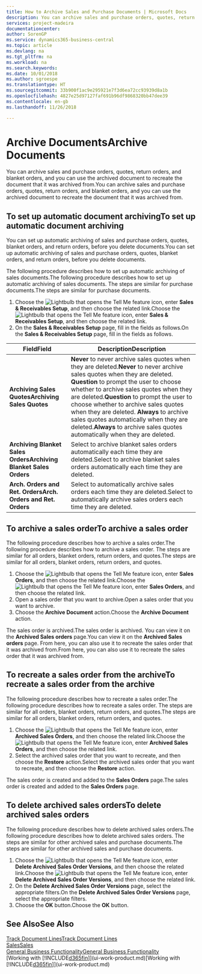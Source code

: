 ```yaml
---
title: How to Archive Sales and Purchase Documents | Microsoft Docs
description: You can archive sales and purchase orders, quotes, return orders, and blanket orders, and you can use the archived document to recreate the document that it was archived from.
services: project-madeira
documentationcenter: 
author: SorenGP
ms.service: dynamics365-business-central
ms.topic: article
ms.devlang: na
ms.tgt_pltfrm: na
ms.workload: na
ms.search.keywords: 
ms.date: 10/01/2018
ms.author: sgroespe
ms.translationtype: HT
ms.sourcegitcommit: 33b900f1ac9e295921e7f3d6ea72cc93939d8a1b
ms.openlocfilehash: 4827e25d97127faf691b96df9868320bb47dee39
ms.contentlocale: en-gb
ms.lasthandoff: 11/26/2018

---
```

# <a name="archive-documents"></a><span data-ttu-id="63f10-103">Archive Documents</span><span class="sxs-lookup"><span data-stu-id="63f10-103">Archive Documents</span></span>
<span data-ttu-id="63f10-104">You can archive sales and purchase orders, quotes, return orders, and blanket orders, and you can use the archived document to recreate the document that it was archived from.</span><span class="sxs-lookup"><span data-stu-id="63f10-104">You can archive sales and purchase orders, quotes, return orders, and blanket orders, and you can use the archived document to recreate the document that it was archived from.</span></span>

## <a name="to-set-up-automatic-document-archiving"></a><span data-ttu-id="63f10-105">To set up automatic document archiving</span><span class="sxs-lookup"><span data-stu-id="63f10-105">To set up automatic document archiving</span></span>  
<span data-ttu-id="63f10-106">You can set up automatic archiving of sales and purchase orders, quotes, blanket orders, and return orders, before you delete documents.</span><span class="sxs-lookup"><span data-stu-id="63f10-106">You can set up automatic archiving of sales and purchase orders, quotes, blanket orders, and return orders, before you delete documents.</span></span>

<span data-ttu-id="63f10-107">The following procedure describes how to set up automatic archiving of sales documents.</span><span class="sxs-lookup"><span data-stu-id="63f10-107">The following procedure describes how to set up automatic archiving of sales documents.</span></span> <span data-ttu-id="63f10-108">The steps are similar for purchase documents.</span><span class="sxs-lookup"><span data-stu-id="63f10-108">The steps are similar for purchase documents.</span></span>
1.  <span data-ttu-id="63f10-109">Choose the ![Lightbulb that opens the Tell Me feature](media/ui-search/search_small.png "Tell me what you want to do") icon, enter **Sales & Receivables Setup**, and then choose the related link.</span><span class="sxs-lookup"><span data-stu-id="63f10-109">Choose the ![Lightbulb that opens the Tell Me feature](media/ui-search/search_small.png "Tell me what you want to do") icon, enter **Sales & Receivables Setup**, and then choose the related link.</span></span>
2. <span data-ttu-id="63f10-110">On the **Sales & Receivables Setup** page, fill in the fields as follows.</span><span class="sxs-lookup"><span data-stu-id="63f10-110">On the **Sales & Receivables Setup** page, fill in the fields as follows.</span></span>

|<span data-ttu-id="63f10-111">Field</span><span class="sxs-lookup"><span data-stu-id="63f10-111">Field</span></span>|<span data-ttu-id="63f10-112">Description</span><span class="sxs-lookup"><span data-stu-id="63f10-112">Description</span></span>|
|-----|-----------|
|<span data-ttu-id="63f10-113">**Archiving Sales Quotes**</span><span class="sxs-lookup"><span data-stu-id="63f10-113">**Archiving Sales Quotes**</span></span>|<span data-ttu-id="63f10-114">**Never** to never archive sales quotes when they are deleted.</span><span class="sxs-lookup"><span data-stu-id="63f10-114">**Never** to never archive sales quotes when they are deleted.</span></span> <span data-ttu-id="63f10-115">**Question** to prompt the user to choose whether to archive sales quotes when they are deleted.</span><span class="sxs-lookup"><span data-stu-id="63f10-115">**Question** to prompt the user to choose whether to archive sales quotes when they are deleted.</span></span> <span data-ttu-id="63f10-116">**Always** to archive sales quotes automatically when they are deleted.</span><span class="sxs-lookup"><span data-stu-id="63f10-116">**Always** to archive sales quotes automatically when they are deleted.</span></span>|
|<span data-ttu-id="63f10-117">**Archiving Blanket Sales Orders**</span><span class="sxs-lookup"><span data-stu-id="63f10-117">**Archiving Blanket Sales Orders**</span></span>|<span data-ttu-id="63f10-118">Select to archive blanket sales orders automatically each time they are deleted.</span><span class="sxs-lookup"><span data-stu-id="63f10-118">Select to archive blanket sales orders automatically each time they are deleted.</span></span>|
|<span data-ttu-id="63f10-119">**Arch. Orders and Ret. Orders**</span><span class="sxs-lookup"><span data-stu-id="63f10-119">**Arch. Orders and Ret. Orders**</span></span>|<span data-ttu-id="63f10-120">Select to automatically archive sales orders each time they are deleted.</span><span class="sxs-lookup"><span data-stu-id="63f10-120">Select to automatically archive sales orders each time they are deleted.</span></span>|

## <a name="to-archive-a-sales-order"></a><span data-ttu-id="63f10-121">To archive a sales order</span><span class="sxs-lookup"><span data-stu-id="63f10-121">To archive a sales order</span></span>
<span data-ttu-id="63f10-122">The following procedure describes how to archive a sales order.</span><span class="sxs-lookup"><span data-stu-id="63f10-122">The following procedure describes how to archive a sales order.</span></span> <span data-ttu-id="63f10-123">The steps are similar for all orders, blanket orders, return orders, and quotes.</span><span class="sxs-lookup"><span data-stu-id="63f10-123">The steps are similar for all orders, blanket orders, return orders, and quotes.</span></span>

1.  <span data-ttu-id="63f10-124">Choose the ![Lightbulb that opens the Tell Me feature](media/ui-search/search_small.png "Tell me what you want to do") icon, enter **Sales Orders**, and then choose the related link.</span><span class="sxs-lookup"><span data-stu-id="63f10-124">Choose the ![Lightbulb that opens the Tell Me feature](media/ui-search/search_small.png "Tell me what you want to do") icon, enter **Sales Orders**, and then choose the related link.</span></span>  
2.  <span data-ttu-id="63f10-125">Open a sales order that you want to archive.</span><span class="sxs-lookup"><span data-stu-id="63f10-125">Open a sales order that you want to archive.</span></span>  
3.  <span data-ttu-id="63f10-126">Choose the **Archive Document** action.</span><span class="sxs-lookup"><span data-stu-id="63f10-126">Choose the **Archive Document** action.</span></span>

<span data-ttu-id="63f10-127">The sales order is archived.</span><span class="sxs-lookup"><span data-stu-id="63f10-127">The sales order is archived.</span></span> <span data-ttu-id="63f10-128">You can view it on the **Archived Sales orders** page.</span><span class="sxs-lookup"><span data-stu-id="63f10-128">You can view it on the **Archived Sales orders** page.</span></span> <span data-ttu-id="63f10-129">From here, you can also use it to recreate the sales order that it was archived from.</span><span class="sxs-lookup"><span data-stu-id="63f10-129">From here, you can also use it to recreate the sales order that it was archived from.</span></span>

## <a name="to-recreate-a-sales-order-from-the-archive"></a><span data-ttu-id="63f10-130">To recreate a sales order from the archive</span><span class="sxs-lookup"><span data-stu-id="63f10-130">To recreate a sales order from the archive</span></span>
<span data-ttu-id="63f10-131">The following procedure describes how to recreate a sales order.</span><span class="sxs-lookup"><span data-stu-id="63f10-131">The following procedure describes how to recreate a sales order.</span></span> <span data-ttu-id="63f10-132">The steps are similar for all orders, blanket orders, return orders, and quotes.</span><span class="sxs-lookup"><span data-stu-id="63f10-132">The steps are similar for all orders, blanket orders, return orders, and quotes.</span></span>

1.  <span data-ttu-id="63f10-133">Choose the ![Lightbulb that opens the Tell Me feature](media/ui-search/search_small.png "Tell me what you want to do") icon, enter **Archived Sales Orders**, and then choose the related link.</span><span class="sxs-lookup"><span data-stu-id="63f10-133">Choose the ![Lightbulb that opens the Tell Me feature](media/ui-search/search_small.png "Tell me what you want to do") icon, enter **Archived Sales Orders**, and then choose the related link.</span></span>
2.  <span data-ttu-id="63f10-134">Select the archived sales order that you want to recreate, and then choose the **Restore** action.</span><span class="sxs-lookup"><span data-stu-id="63f10-134">Select the archived sales order that you want to recreate, and then choose the **Restore** action.</span></span>  

<span data-ttu-id="63f10-135">The sales order is created and added to the **Sales Orders** page.</span><span class="sxs-lookup"><span data-stu-id="63f10-135">The sales order is created and added to the **Sales Orders** page.</span></span>

## <a name="to-delete-archived-sales-orders"></a><span data-ttu-id="63f10-136">To delete archived sales orders</span><span class="sxs-lookup"><span data-stu-id="63f10-136">To delete archived sales orders</span></span>
<span data-ttu-id="63f10-137">The following procedure describes how to delete archived sales orders.</span><span class="sxs-lookup"><span data-stu-id="63f10-137">The following procedure describes how to delete archived sales orders.</span></span> <span data-ttu-id="63f10-138">The steps are similar for other archived sales and purchase documents.</span><span class="sxs-lookup"><span data-stu-id="63f10-138">The steps are similar for other archived sales and purchase documents.</span></span>

1.  <span data-ttu-id="63f10-139">Choose the ![Lightbulb that opens the Tell Me feature](media/ui-search/search_small.png "Tell me what you want to do") icon, enter **Delete Archived Sales Order Versions**, and then choose the related link.</span><span class="sxs-lookup"><span data-stu-id="63f10-139">Choose the ![Lightbulb that opens the Tell Me feature](media/ui-search/search_small.png "Tell me what you want to do") icon, enter **Delete Archived Sales Order Versions**, and then choose the related link.</span></span>  
2.  <span data-ttu-id="63f10-140">On the **Delete Archived Sales Order Versions** page, select the appropriate filters.</span><span class="sxs-lookup"><span data-stu-id="63f10-140">On the **Delete Archived Sales Order Versions** page, select the appropriate filters.</span></span>  
3.  <span data-ttu-id="63f10-141">Choose the **OK** button.</span><span class="sxs-lookup"><span data-stu-id="63f10-141">Choose the **OK** button.</span></span>

## <a name="see-also"></a><span data-ttu-id="63f10-142">See Also</span><span class="sxs-lookup"><span data-stu-id="63f10-142">See Also</span></span>
[<span data-ttu-id="63f10-143">Track Document Lines</span><span class="sxs-lookup"><span data-stu-id="63f10-143">Track Document Lines</span></span>](across-how-to-track-document-lines.md)  
[<span data-ttu-id="63f10-144">Sales</span><span class="sxs-lookup"><span data-stu-id="63f10-144">Sales</span></span>](sales-manage-sales.md)  
[<span data-ttu-id="63f10-145">General Business Functionality</span><span class="sxs-lookup"><span data-stu-id="63f10-145">General Business Functionality</span></span>](ui-across-business-areas.md)  
<span data-ttu-id="63f10-146">[Working with [!INCLUDE[d365fin](includes/d365fin_md.md)]](ui-work-product.md)</span><span class="sxs-lookup"><span data-stu-id="63f10-146">[Working with [!INCLUDE[d365fin](includes/d365fin_md.md)]](ui-work-product.md)</span></span>

